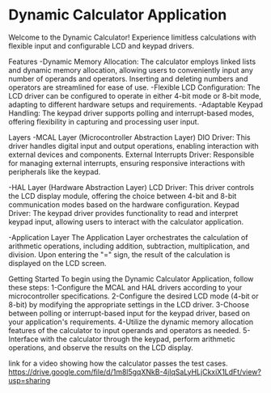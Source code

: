 # Dynamic Calculator Application

Welcome to the Dynamic Calculator! Experience limitless calculations with flexible input and configurable LCD and keypad drivers.

Features
-Dynamic Memory Allocation: The calculator employs linked lists and dynamic memory allocation, allowing users to conveniently input any number of operands and operators. Inserting and deleting numbers and operators are streamlined for ease of use.
-Flexible LCD Configuration: The LCD driver can be configured to operate in either 4-bit mode or 8-bit mode, adapting to different hardware setups and requirements.
-Adaptable Keypad Handling: The keypad driver supports polling and interrupt-based modes, offering flexibility in capturing and processing user input.

Layers
-MCAL Layer (Microcontroller Abstraction Layer)
 DIO Driver: This driver handles digital input and output operations, enabling interaction with external devices and components.
 External Interrupts Driver: Responsible for managing external interrupts, ensuring responsive interactions with peripherals like the keypad.

-HAL Layer (Hardware Abstraction Layer)
 LCD Driver: This driver controls the LCD display module, offering the choice between 4-bit and 8-bit communication modes based on the hardware configuration.
 Keypad Driver: The keypad driver provides functionality to read and interpret keypad input, allowing users to interact with the calculator application.
 
-Application Layer
 The Application Layer orchestrates the calculation of arithmetic operations, including addition, subtraction, multiplication, and division. Upon entering the "=" sign, the result of the calculation is displayed on the LCD screen.

Getting Started
To begin using the Dynamic Calculator Application, follow these steps:
1-Configure the MCAL and HAL drivers according to your microcontroller specifications.
2-Configure the desired LCD mode (4-bit or 8-bit) by modifying the appropriate settings in the LCD driver.
3-Choose between polling or interrupt-based input for the keypad driver, based on your application's requirements.
4-Utilize the dynamic memory allocation features of the calculator to input operands and operators as needed.
5-Interface with the calculator through the keypad, perform arithmetic operations, and observe the results on the LCD display.

link for a video showing how the calculator passes the test cases.
https://drive.google.com/file/d/1m8l5gqXNkB-4jlqSaLyHLjCkxiX1LdFt/view?usp=sharing
